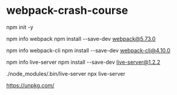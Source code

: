# webpack-crash-course


npm init -y 

npm info webpack
npm install --save-dev webpack@5.73.0  

npm info webpack-cli
npm install --save-dev webpack-cli@4.10.0

npm info live-server
npm install --save-dev live-server@1.2.2 

./node_modules/.bin/live-server
npx live-server


https://unpkg.com/

<script src="https://unpkg.com/lodash@4.17.21/lodash.min.js"></script>